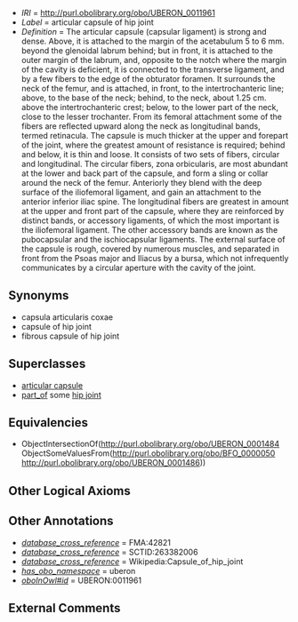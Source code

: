  * *IRI* = http://purl.obolibrary.org/obo/UBERON_0011961
 * *Label* = articular capsule of hip joint
 * *Definition* = The articular capsule (capsular ligament) is strong and dense. Above, it is attached to the margin of the acetabulum 5 to 6 mm. beyond the glenoidal labrum behind; but in front, it is attached to the outer margin of the labrum, and, opposite to the notch where the margin of the cavity is deficient, it is connected to the transverse ligament, and by a few fibers to the edge of the obturator foramen. It surrounds the neck of the femur, and is attached, in front, to the intertrochanteric line; above, to the base of the neck; behind, to the neck, about 1.25 cm. above the intertrochanteric crest; below, to the lower part of the neck, close to the lesser trochanter. From its femoral attachment some of the fibers are reflected upward along the neck as longitudinal bands, termed retinacula. The capsule is much thicker at the upper and forepart of the joint, where the greatest amount of resistance is required; behind and below, it is thin and loose. It consists of two sets of fibers, circular and longitudinal. The circular fibers, zona orbicularis, are most abundant at the lower and back part of the capsule, and form a sling or collar around the neck of the femur. Anteriorly they blend with the deep surface of the iliofemoral ligament, and gain an attachment to the anterior inferior iliac spine. The longitudinal fibers are greatest in amount at the upper and front part of the capsule, where they are reinforced by distinct bands, or accessory ligaments, of which the most important is the iliofemoral ligament. The other accessory bands are known as the pubocapsular and the ischiocapsular ligaments. The external surface of the capsule is rough, covered by numerous muscles, and separated in front from the Psoas major and Iliacus by a bursa, which not infrequently communicates by a circular aperture with the cavity of the joint.

## Synonyms

 * capsula articularis coxae
 * capsule of hip joint
 * fibrous capsule of hip joint

## Superclasses

 * [articular capsule](../../UBERON/84/UBERON_0001484.md)
 * [part_of](../../BFO/50/BFO_0000050.md) some [hip joint](../../UBERON/86/UBERON_0001486.md)

## Equivalencies

 * ObjectIntersectionOf(<http://purl.obolibrary.org/obo/UBERON_0001484> ObjectSomeValuesFrom(<http://purl.obolibrary.org/obo/BFO_0000050> <http://purl.obolibrary.org/obo/UBERON_0001486>))

## Other Logical Axioms


## Other Annotations

 * *[database_cross_reference](../../ef/oboInOwl#hasDbXref.md)* = FMA:42821
 * *[database_cross_reference](../../ef/oboInOwl#hasDbXref.md)* = SCTID:263382006
 * *[database_cross_reference](../../ef/oboInOwl#hasDbXref.md)* = Wikipedia:Capsule_of_hip_joint
 * *[has_obo_namespace](../../ce/oboInOwl#hasOBONamespace.md)* = uberon
 * *[oboInOwl#id](../../id/oboInOwl#id.md)* = UBERON:0011961

## External Comments

